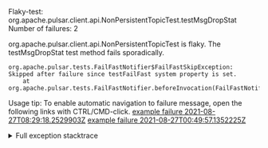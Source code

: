         
Flaky-test: org.apache.pulsar.client.api.NonPersistentTopicTest.testMsgDropStat
Number of failures: 2

org.apache.pulsar.client.api.NonPersistentTopicTest is flaky. The testMsgDropStat test method fails sporadically.

```
org.apache.pulsar.tests.FailFastNotifier$FailFastSkipException: Skipped after failure since testFailFast system property is set.
	at org.apache.pulsar.tests.FailFastNotifier.beforeInvocation(FailFastNotifier.java:88)

```

Usage tip: To enable automatic navigation to failure message, open the following links with CTRL/CMD-click.
[example failure 2021-08-27T08:29:18.2529903Z](https://github.com/apache/pulsar/runs/3441181143?check_suite_focus=true#step:9:1476)
[example failure 2021-08-27T00:49:57.1352225Z](https://github.com/apache/pulsar/runs/3438608157?check_suite_focus=true#step:9:1472)


<details>
<summary>Full exception stacktrace</summary>
<code><pre>
org.apache.pulsar.tests.FailFastNotifier$FailFastSkipException: Skipped after failure since testFailFast system property is set.
	at org.apache.pulsar.tests.FailFastNotifier.beforeInvocation(FailFastNotifier.java:88)

</pre></code>
</details>

